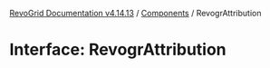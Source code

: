 [RevoGrid Documentation v4.14.13](README.md) / [Components](Namespace.Components.md) / RevogrAttribution

# Interface: RevogrAttribution

